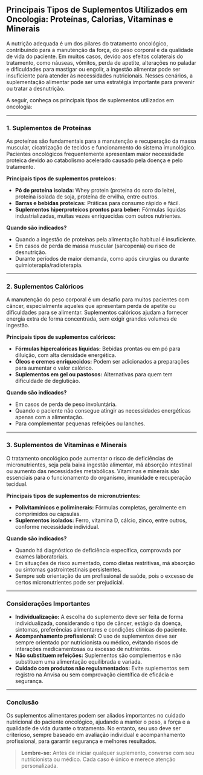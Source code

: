 ## Principais Tipos de Suplementos Utilizados em Oncologia: Proteínas, Calorias, Vitaminas e Minerais

A nutrição adequada é um dos pilares do tratamento oncológico, contribuindo para a manutenção da força, do peso corporal e da qualidade de vida do paciente. Em muitos casos, devido aos efeitos colaterais do tratamento, como náuseas, vômitos, perda de apetite, alterações no paladar e dificuldades para mastigar ou engolir, a ingestão alimentar pode ser insuficiente para atender às necessidades nutricionais. Nesses cenários, a suplementação alimentar pode ser uma estratégia importante para prevenir ou tratar a desnutrição.

A seguir, conheça os principais tipos de suplementos utilizados em oncologia:

---

### 1. Suplementos de Proteínas

As proteínas são fundamentais para a manutenção e recuperação da massa muscular, cicatrização de tecidos e funcionamento do sistema imunológico. Pacientes oncológicos frequentemente apresentam maior necessidade proteica devido ao catabolismo acelerado causado pela doença e pelo tratamento.

**Principais tipos de suplementos proteicos:**
- **Pó de proteína isolada:** Whey protein (proteína do soro do leite), proteína isolada de soja, proteína de ervilha, entre outros.
- **Barras e bebidas proteicas:** Práticas para consumo rápido e fácil.
- **Suplementos hiperproteicos prontos para beber:** Fórmulas líquidas industrializadas, muitas vezes enriquecidas com outros nutrientes.

**Quando são indicados?**
- Quando a ingestão de proteínas pela alimentação habitual é insuficiente.
- Em casos de perda de massa muscular (sarcopenia) ou risco de desnutrição.
- Durante períodos de maior demanda, como após cirurgias ou durante quimioterapia/radioterapia.

---

### 2. Suplementos Calóricos

A manutenção do peso corporal é um desafio para muitos pacientes com câncer, especialmente aqueles que apresentam perda de apetite ou dificuldades para se alimentar. Suplementos calóricos ajudam a fornecer energia extra de forma concentrada, sem exigir grandes volumes de ingestão.

**Principais tipos de suplementos calóricos:**
- **Fórmulas hipercalóricas líquidas:** Bebidas prontas ou em pó para diluição, com alta densidade energética.
- **Óleos e cremes enriquecidos:** Podem ser adicionados a preparações para aumentar o valor calórico.
- **Suplementos em gel ou pastosos:** Alternativas para quem tem dificuldade de deglutição.

**Quando são indicados?**
- Em casos de perda de peso involuntária.
- Quando o paciente não consegue atingir as necessidades energéticas apenas com a alimentação.
- Para complementar pequenas refeições ou lanches.

---

### 3. Suplementos de Vitaminas e Minerais

O tratamento oncológico pode aumentar o risco de deficiências de micronutrientes, seja pela baixa ingestão alimentar, má absorção intestinal ou aumento das necessidades metabólicas. Vitaminas e minerais são essenciais para o funcionamento do organismo, imunidade e recuperação tecidual.

**Principais tipos de suplementos de micronutrientes:**
- **Polivitamínicos e poliminerais:** Fórmulas completas, geralmente em comprimidos ou cápsulas.
- **Suplementos isolados:** Ferro, vitamina D, cálcio, zinco, entre outros, conforme necessidade individual.

**Quando são indicados?**
- Quando há diagnóstico de deficiência específica, comprovada por exames laboratoriais.
- Em situações de risco aumentado, como dietas restritivas, má absorção ou sintomas gastrointestinais persistentes.
- Sempre sob orientação de um profissional de saúde, pois o excesso de certos micronutrientes pode ser prejudicial.

---

### Considerações Importantes

- **Individualização:** A escolha do suplemento deve ser feita de forma individualizada, considerando o tipo de câncer, estágio da doença, sintomas, preferências alimentares e condições clínicas do paciente.
- **Acompanhamento profissional:** O uso de suplementos deve ser sempre orientado por nutricionista ou médico, evitando riscos de interações medicamentosas ou excesso de nutrientes.
- **Não substituem refeições:** Suplementos são complementos e não substituem uma alimentação equilibrada e variada.
- **Cuidado com produtos não regulamentados:** Evite suplementos sem registro na Anvisa ou sem comprovação científica de eficácia e segurança.

---

### Conclusão

Os suplementos alimentares podem ser aliados importantes no cuidado nutricional do paciente oncológico, ajudando a manter o peso, a força e a qualidade de vida durante o tratamento. No entanto, seu uso deve ser criterioso, sempre baseado em avaliação individual e acompanhamento profissional, para garantir segurança e melhores resultados.

> **Lembre-se:** Antes de iniciar qualquer suplemento, converse com seu nutricionista ou médico. Cada caso é único e merece atenção personalizada.
